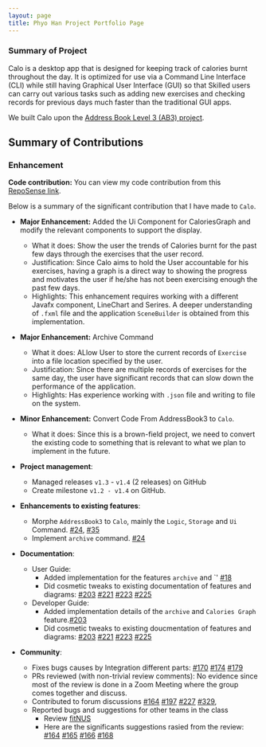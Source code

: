 ```yaml
---
layout: page
title: Phyo Han Project Portfolio Page
---
```

### Summary of Project
Calo is a desktop app that is designed for keeping track of calories burnt throughout the day.
It is optimized for use via a Command Line Interface (CLI) while still having Graphical User Interface (GUI) so that
Skilled users can carry out various tasks such as adding new exercises and checking records for previous days
much faster than the traditional GUI apps.  

We built Calo upon the [Address Book Level 3 (AB3) project](https://github.com/se-edu/addressbook-level3).

## Summary of Contributions
### Enhancement
**Code contribution:** You can view my code contribution from this [RepoSense link](https://nus-cs2103-ay2021s1.github.io/tp-dashboard/#breakdown=true&search=nahoyhp&sort=groupTitle&sortWithin=title&since=2020-08-14&until=2020-11-09&timeframe=commit&mergegroup=&groupSelect=groupByRepos&checkedFileTypes=docs~functional-code~test-code~other).  

Below is a summary of the significant contribution that I have made to `Calo`.

* **Major Enhancement:** Added the Ui Component for CaloriesGraph and modify the relevant components to support the display.  
  * What it does: Show the user the trends of Calories burnt for the past few days through the exercises that the user record.
  * Justification: Since Calo aims to hold the User accountable for his exercises, having a graph is a direct way to showing the progress and motivates the user if he/she has not been exercising enough the past few days.   
  * Highlights: This enhancement requires working with a different Javafx component, LineChart and Serires. A deeper understanding of `.fxml` file and the application `SceneBuilder` is obtained from this implementation.

* **Major Enhancement:** Archive Command  
  * What it does: ALlow User to store the current records of `Exercise` into a file location specified by the user.
  * Justification: Since there are multiple records of exercises for the same day, the user have significant records that can slow down the performance of the application.
  * Highlights: Has experience working with `.json` file and writing to file on the system.  

* **Minor Enhancement:** Convert Code From AddressBook3 to `Calo`. 
  * What it does: Since this is a brown-field project, we need to convert the existing code to something that is relevant to what we plan to implement in the future.


* **Project management**:
  * Managed releases `v1.3` - `v1.4` (2 releases) on GitHub
  * Create milestone `v1.2 - v1.4` on GitHub.

* **Enhancements to existing features**:
  * Morphe `AddressBook3` to `Calo`, mainly the `Logic`, `Storage` and `Ui` Command. [\#24](https://github.com/AY2021S1-CS2103T-W17-2/tp/pull/24), [\#35](https://github.com/AY2021S1-CS2103T-W17-2/tp/pull/35)
  * Implement `archive` command. [\#24](https://github.com/AY2021S1-CS2103T-W17-2/tp/pull/24)  

* **Documentation**:
  * User Guide:
    * Added implementation for the features `archive` and `' [\#18](https://github.com/AY2021S1-CS2103T-W17-2/tp/pull/18)
    * Did cosmetic tweaks to existing documentation of features  and diagrams: [\#203](https://github.com/AY2021S1-CS2103T-W17-2/tp/pull/203) [\#221](https://github.com/AY2021S1-CS2103T-W17-2/tp/pull/221) [\#223](https://github.com/AY2021S1-CS2103T-W17-2/tp/pull/223) [\#225](https://github.com/AY2021S1-CS2103T-W17-2/tp/pull/225)
  * Developer Guide:
    * Added implementation details of the `archive` and `Calories Graph` feature.[\#203](https://github.com/AY2021S1-CS2103T-W17-2/tp/pull/203)
    * Did cosmetic tweaks to existing doucmentation of features and diagrams: [\#203](https://github.com/AY2021S1-CS2103T-W17-2/tp/pull/203) [\#221](https://github.com/AY2021S1-CS2103T-W17-2/tp/pull/221) [\#223](https://github.com/AY2021S1-CS2103T-W17-2/tp/pull/223) [\#225](https://github.com/AY2021S1-CS2103T-W17-2/tp/pull/225)
   

* **Community**:
  * Fixes bugs causes by Integration different parts: [\#170](https://github.com/AY2021S1-CS2103T-W17-2/tp/pull/170) [\#174](https://github.com/AY2021S1-CS2103T-W17-2/tp/pull/174) [\#179](https://github.com/AY2021S1-CS2103T-W17-2/tp/pull/179)
  * PRs reviewed (with non-trivial review comments): No evidence since most of the review is done in a Zoom Meeting where the group comes together and discuss.
  * Contributed to forum discussions [\#164](https://github.com/nus-cs2103-AY2021S1/forum/issues/164) [\#197](https://github.com/nus-cs2103-AY2021S1/forum/issues/197) [\#227](https://github.com/nus-cs2103-AY2021S1/forum/issues/227) [\#329](https://github.com/nus-cs2103-AY2021S1/forum/issues/329),
  * Reported bugs and suggestions for other teams in the class 
      * Review [fitNUS](https://github.com/AY2021S1-CS2103T-T09-2/tp/)
      * Here are the significants suggestions rasied from the review: [\#164](https://github.com/AY2021S1-CS2103T-T09-2/tp/issues/164) [\#165](https://github.com/AY2021S1-CS2103T-T09-2/tp/issues/165) [\#166](https://github.com/AY2021S1-CS2103T-T09-2/tp/issues/166) [\#168](https://github.com/AY2021S1-CS2103T-T09-2/tp/issues/168)
